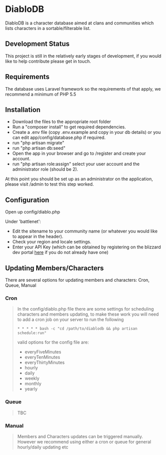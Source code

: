 # DiabloDB #

DiabloDB is a character database aimed at clans and communities which lists characters in a sortable/filterable list.

## Development Status ##

This project is still in the relatively early stages of development, if you would like to help contribute please get in touch.

## Requirements ##

The database uses Laravel framework so the requirements of that apply, we recommend a minimum of PHP 5.5

## Installation ##

* Download the files to the appropriate root folder
* Run a "composer install" to get required dependencies.
* Create a .env file (copy .env.example and copy in your db details) or you can edit app/config/database.php if required.
* run "php artisan migrate"
* run "php artisan db:seed"
* Open the app in your browser and go to /register and create your account.
* run "php artisan role:assign" select your user account and the administrator role (should be 2).

At this point you should be set up as an administrator on the application, please visit /admin to test this step worked.

## Configuration ##

Open up config/diablo.php

Under 'battlenet':

* Edit the sitename to your community name (or whatever you would like to appear in the header).
* Check your region and locale settings.
* Enter your API Key (which can be obtained by registering on the blizzard dev portal [here](https://dev.battle.net/) if you do not already have one)

## Updating Members/Characters ##

There are several options for updating members and characters: Cron, Queue, Manual

### Cron ###

> In the config/diablo.php file there are some settings for scheduling characters and members updating, to make these work you will need to add a cron job on your server to run the following
> 
> `* * * * * bash -c "cd /path/to/diablodb && php artisan schedule:run"`
> 
> valid options for the config file are:
> 
> * everyFiveMinutes
> * everyTenMinutes
> * everyThirtyMinutes
> * hourly
> * daily
> * weekly
> * monthly
> * yearly

### Queue ###

> TBC

### Manual ###

> Members and Characters updates can be triggered manually.  However we recommend using either a cron or queue for general hourly/daily updating etc 